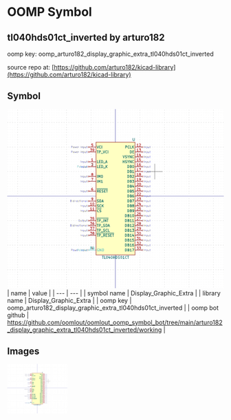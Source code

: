# OOMP Symbol  
## tl040hds01ct_inverted  by arturo182  
  
oomp key: oomp_arturo182_display_graphic_extra_tl040hds01ct_inverted  
  
source repo at: [https://github.com/arturo182/kicad-library](https://github.com/arturo182/kicad-library)  
## Symbol  
  
[![working.png](working_600.png)](working.png)  
| name | value | 
| --- | --- | 
| symbol name | Display_Graphic_Extra | 
| library name | Display_Graphic_Extra | 
| oomp key | oomp_arturo182_display_graphic_extra_tl040hds01ct_inverted | 
| oomp bot github | https://github.com/oomlout/oomlout_oomp_symbol_bot/tree/main/arturo182_display_graphic_extra_tl040hds01ct_inverted/working | 
## Images  
  
[![working.png](working_140.png)](working.png)  
